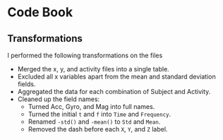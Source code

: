 # Code Book

## Transformations
I performed the following transformations on the files

* Merged the x, y, and activity files into a single table.
* Excluded all x variables apart from the mean and standard deviation fields.
* Aggregated the data for each combination of Subject and Activity.
* Cleaned up the field names:
  * Turned Acc, Gyro, and Mag into full names.
  * Turned the initial `t` and `f` into `Time` and `Frequency`.
  * Renamed `-std()` and `-mean()` to `Std` and `Mean`.
  * Removed the dash before each `X`, `Y`, and `Z` label.
